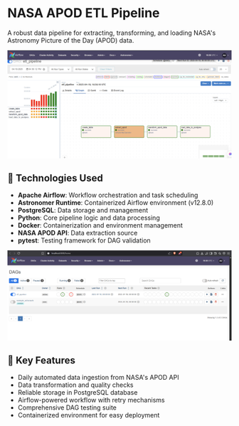 # NASA APOD ETL Pipeline

A robust data pipeline for extracting, transforming, and loading NASA's Astronomy Picture of the Day (APOD) data.

![Pipeline Diagram](./pipeline.png)

## 🔧 Technologies Used

- **Apache Airflow**: Workflow orchestration and task scheduling
- **Astronomer Runtime**: Containerized Airflow environment (v12.8.0)
- **PostgreSQL**: Data storage and management
- **Python**: Core pipeline logic and data processing
- **Docker**: Containerization and environment management
- **NASA APOD API**: Data extraction source
- **pytest**: Testing framework for DAG validation

![Airflow Workflow](./Airflow.png)

## 🚀 Key Features

- Daily automated data ingestion from NASA's APOD API
- Data transformation and quality checks
- Reliable storage in PostgreSQL database
- Airflow-powered workflow with retry mechanisms
- Comprehensive DAG testing suite
- Containerized environment for easy deployment
